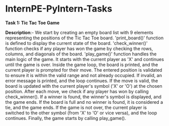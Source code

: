 # InternPE-PyIntern-Tasks

**Task 1: Tic Tac Toe Game**


**Description**:- 
We start by creating an empty board list with 9 elements representing the positions of the Tic Tac Toe board.
'print_board()' function is defined to display the current state of the board.
'check_winner()' function checks if any player has won the game by checking the rows, columns, and diagonals of the board.
'play_game()' function handles the main logic of the game. It starts with the current player as 'X' and continues until the game is over.
Inside the game loop, the board is printed, and the current player is prompted for their move.
The entered position is validated to ensure it is within the valid range and not already occupied. If invalid, an error message is printed, and the loop continues.
If the move is valid, the board is updated with the current player's symbol ('X' or 'O') at the chosen position.
After each move, we check if any player has won by calling check_winner(). If a winner is found, the winner's symbol is displayed, and the game ends.
If the board is full and no winner is found, it is considered a tie, and the game ends.
If the game is not over, the current player is switched to the other symbol (from 'X' to 'O' or vice versa), and the loop continues.
Finally, the game starts by calling play_game().
